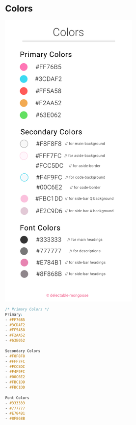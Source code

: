 # Colors

![](media/Colors.png)


```css
/* Primary Colors */
Primary:
- #FF76B5
- #3CDAF2
- #FF5A58
- #F2AA52
- #63E052

Secondary Colors
- #F8F8F8
- #FFF7FC
- #FCC5DC
- #F4F9FC
- #00C6E2
- #FBC1DD
- #FBC1DD

Font Colors
- #333333
- #777777
- #E784B1
- #8F868B
```
